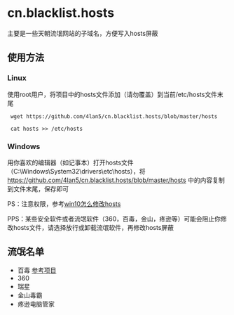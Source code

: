 # cn.blacklist.hosts
主要是一些天朝流氓网站的子域名，方便写入hosts屏蔽


## 使用方法

### Linux
使用root用户，将项目中的hosts文件添加（请勿覆盖）到当前/etc/hosts文件末尾
<pre><code> wget https://github.com/4lan5/cn.blacklist.hosts/blob/master/hosts </code></pre>
<pre><code> cat hosts >> /etc/hosts </code></pre>

### Windows
用你喜欢的编辑器（如记事本）打开hosts文件（C:\Windows\System32\drivers\etc\hosts），将 https://github.com/4lan5/cn.blacklist.hosts/blob/master/hosts 中的内容复制到文件末尾，保存即可

PS：注意权限，参考[win10怎么修改hosts](http://www.pc841.com/Win10/201511-57111.html　"win10怎么修改hosts")

PPS：某些安全软件或者流氓软件（360，百毒，金山，疼逊等）可能会阻止你修改hosts文件，请选择放行或卸载流氓软件，再修改hosts屏蔽



## 流氓名单

* 百毒 [参考项目](https://github.com/zoln/baidu-hosts "参考项目")
* 360
* 瑞星
* 金山毒霸
* 疼逊电脑管家
